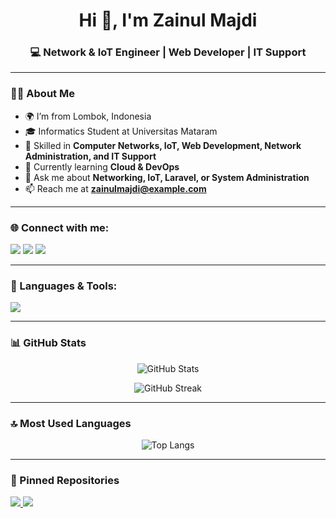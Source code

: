 <!-- Banner Nama -->
<h1 align="center">Hi 👋, I'm Zainul Majdi</h1>
<h3 align="center">💻 Network & IoT Engineer | Web Developer | IT Support</h3>

---

### 🧑‍💻 About Me
- 🌍 I’m from Lombok, Indonesia  
- 🎓 Informatics Student at Universitas Mataram  
- 🔧 Skilled in **Computer Networks, IoT, Web Development, Network Administration, and IT Support**  
- 🌱 Currently learning **Cloud & DevOps**  
- 💬 Ask me about **Networking, IoT, Laravel, or System Administration**  
- 📫 Reach me at **zainulmajdi@example.com**  

---

### 🌐 Connect with me:
<p align="left">
<a href="https://www.instagram.com/majdi_x7/" target="blank"><img src="https://img.shields.io/badge/-Instagram-E4405F?logo=instagram&logoColor=white" /></a>
<a href="https://www.linkedin.com/in/zainul-majdi-184500315/" target="blank"><img src="https://img.shields.io/badge/-LinkedIn-0077B5?logo=linkedin&logoColor=white" /></a>
<a href="https://github.com/M47d1" target="blank"><img src="https://img.shields.io/badge/-GitHub-181717?logo=github&logoColor=white" /></a>
</p>

---

### 🚀 Languages & Tools:
<p align="left">
<img src="https://skillicons.dev/icons?i=html,css,js,php,laravel,tailwind,python,java,mysql,linux,git,docker" />
</p>

---

### 📊 GitHub Stats
<p align="center">
  <img src="https://github-readme-stats.vercel.app/api?username=M47d1&show_icons=true&theme=tokyonight" alt="GitHub Stats" />
</p>

<p align="center">
  <img src="https://github-readme-streak-stats.herokuapp.com/?user=M47d1&theme=tokyonight" alt="GitHub Streak" />
</p>

---

### 🔝 Most Used Languages
<p align="center">
  <img src="https://github-readme-stats.vercel.app/api/top-langs/?username=M47d1&layout=compact&theme=tokyonight" alt="Top Langs" />
</p>

---

### 📌 Pinned Repositories
<p align="left">
  <a href="https://github.com/M47d1/project1">
    <img src="https://github-readme-stats.vercel.app/api/pin/?username=M47d1&repo=project1&theme=tokyonight" />
  </a>
  <a href="https://github.com/M47d1/project2">
    <img src="https://github-readme-stats.vercel.app/api/pin/?username=M47d1&repo=project2&theme=tokyonight" />
  </a>
</p>

